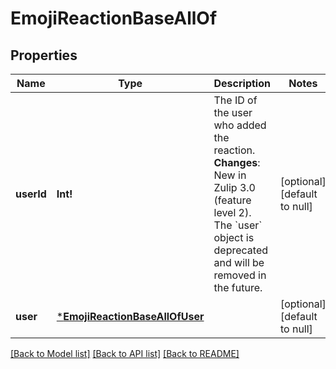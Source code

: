 # EmojiReactionBaseAllOf

## Properties
Name | Type | Description | Notes
------------ | ------------- | ------------- | -------------
**userId** | **Int!** | The ID of the user who added the reaction.  **Changes**: New in Zulip 3.0 (feature level 2). The &#x60;user&#x60; object is deprecated and will be removed in the future.  | [optional] [default to null]
**user** | [***EmojiReactionBaseAllOfUser**](EmojiReactionBase_allOf_user.md) |  | [optional] [default to null]

[[Back to Model list]](../README.md#documentation-for-models) [[Back to API list]](../README.md#documentation-for-api-endpoints) [[Back to README]](../README.md)


